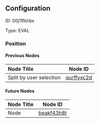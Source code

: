 # 
## Configuration
ID:  00j11fkhbx

Type: EVAL 








### Position

#### Previous Nodes
| Node Title | Node ID |
| :------------- | ------------ |
| Split by user selection  | [qurffyxc2d](./qurffyxc2d.md) | 
 
 #### Future Nodes
| Node Title | Node ID |
| :------------- | ------------ |
| Node |[beakf43h8t](./beakf43h8t.md) | 